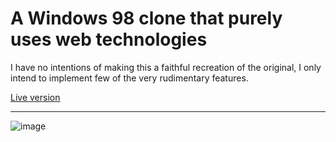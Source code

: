 # A Windows 98 clone that purely uses web technologies
I have no intentions of making this a faithful recreation of the original, I only intend to implement few of the very rudimentary features.

[Live version](https://tatularas.github.io/win98clone/)

---
![image](https://github.com/TatuLaras/win98clone/assets/34749827/80d0e9b0-6be8-4710-976b-0ff32cd165c9)

